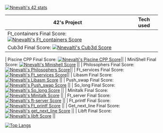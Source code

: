[![Nnevalti's 42 stats](https://badge42.herokuapp.com/api/stats/vdescham?privacyEmail=true)](https://github.com/JaeSeoKim/badge42)

| 42's Project | Tech used |
| ------- | ------ |
| Ft_containers Final Score: [![Nnevalti's Ft_containers Score](https://badge42.herokuapp.com/api/project/vdescham/ft_containers)](https://github.com/Nnevalti/ft_containers) ||
| Cub3d Final Score: [![Nnevalti's Cub3d Score](https://badge42.herokuapp.com/api/project/vdescham/cub3d)](https://github.com/Nnevalti/Cub3D) ||

| Piscine CPP Final Score: [![Nnevalti's Piscine CPP Score](https://badge42.herokuapp.com/api/project/vdescham/minishell)](https://github.com/Nnevalti/CPP)||
| MiniShell Final Score: [![Nnevalti's Minishell Score](https://badge42.herokuapp.com/api/project/vdescham/minishell)](https://github.com/Nnevalti/MiniShell_42) ||
| Philosophers Final Score: [![Nnevalti's Philosophers Score](https://badge42.herokuapp.com/api/project/vdescham/Philosophers)](https://github.com/nnevalti/Philosophers)||
| Ft_services Final Score: [![Nnevalti's Ft_services Score](https://badge42.herokuapp.com/api/project/vdescham/ft_services)](https://github.com/Nnevalti/ft_services)||
| Libasm Final Score: [![Nnevalti's Libasm Score](https://badge42.herokuapp.com/api/project/vdescham/libasm)](https://github.com/Nnevalti/libasm) ||
| Push_swap Final Score: [![Nnevalti's Push_swap Score](https://badge42.herokuapp.com/api/project/vdescham/push_swap)](https://github.com/nnevalti/push_swap) ||
| So_long Final Score: [![Nnevalti's So_long Score](https://badge42.herokuapp.com/api/project/vdescham/so_long)](https://github.com/Nnevalti/so_long) ||
| Minitalk Final Score: [![Nnevalti's Minitalk Score](https://badge42.herokuapp.com/api/project/vdescham/minitalk)](https://github.com/nnevalti/minitalk) ||
| Ft_server Final Score: [![Nnevalti's ft-server Score](https://badge42.herokuapp.com/api/project/vdescham/ft_server)](https://github.com/nnevalti/ft-server) ||
| Ft_printf Final Score: [![Nnevalti's Ft_printf Score](https://badge42.herokuapp.com/api/project/vdescham/ft_printf)](https://github.com/nnevalti/ft_printf) ||
| Get_next_line Final Score: [![Nnevalti's get_next_line Score](https://badge42.herokuapp.com/api/project/vdescham/get_next_line)](https://github.com/nnevalti/get_next_line) ||
| Libft Final Score: [![Nnevalti's libft Score](https://badge42.herokuapp.com/api/project/vdescham/Libft)](https://github.com/nnevalti/libft) ||

[![Top Langs](https://github-readme-stats.vercel.app/api/top-langs/?username=nnevalti&layout=compact&theme=radical)](https://github.com/anuraghazra/github-readme-stats)

<!--
**Nnevalti/Nnevalti** is a ✨ _special_ ✨ repository because its `README.md` (this file) appears on your GitHub profile.

Here are some ideas to get you started:

- 🔭 I’m currently working on ...
- 🌱 I’m currently learning ...
- 👯 I’m looking to collaborate on ...
- 🤔 I’m looking for help with ...
- 💬 Ask me about ...
- 📫 How to reach me: ...
- 😄 Pronouns: ...
- ⚡ Fun fact: ...
-->
